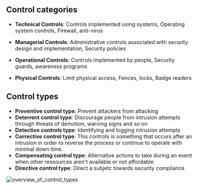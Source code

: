 ## Control categories
 
- **Technical Controls**: Controls implemented using systems, Operating system controls, Firewall, anti-virus

- **Managerial Controls**: Administrative controls associated with security design and implementation, Security policies

- **Operational Controls**: Controls implemented by people, Security guards, awareness programs

- **Physical Controls**: Limit physical access, Fences, locks, Badge readers

## Control types

- **Preventive control type**: Prevent attackers from attacking
- **Deterrent control type**: Discourage people from intrusion attempts through threats of demotion, warning signs and so on
- **Detective controls type**: Identifying and logging intrusion attempts
- **Corrective control type**: This controls is something that occurs after an intrusion in order to reverse the process or continue to operate with minimal down time.
- **Compensating control type**: Alternative actions to take during an event when other ressources aren't available or not affordable
- **Directive control type**: Direct a subjetc towards security compliance

![overview_of_control_types](Pasted%20image%2020241114194003.png)
